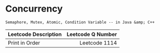# Concurrency
```Semaphore, Mutex, Atomic, Condition Variable -- in Java &amp; C++```

|Leetcode Description|Leetcode Q Number|
|:-------------------|----------------:|
|Print in Order|Leetcode 1114|
